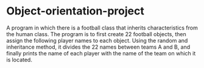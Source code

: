 # Object-orientation-project
A program in which there is a football class that inherits characteristics from the human class.
The program is to first create 22 football objects, then assign the following player names to each object. Using the random and inheritance method, it divides the 22 names between teams A and B, and finally prints the name of each player with the name of the team on which it is located.
